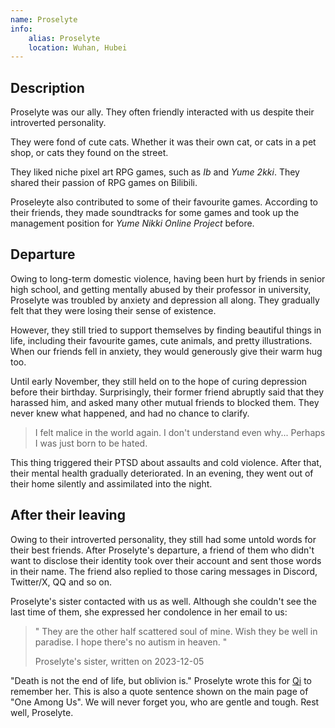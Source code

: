 ```yaml
---
name: Proselyte
info:
    alias: Proselyte
    location: Wuhan, Hubei
---
```

## Description

Proselyte was our ally. They often friendly interacted with us despite their introverted personality.

They were fond of cute cats. Whether it was their own cat, or cats in a pet shop, or cats they found on the street.

They liked niche pixel art RPG games, such as *Ib* and *Yume 2kki*.
They shared their passion of RPG games on Bilibili.

Proseleyte also contributed to some of their favourite games.
According to their friends, they made soundtracks for some games and took up the management position for *Yume Nikki Online Project* before.

## Departure

Owing to long-term domestic violence, having been hurt by friends in senior high school, and getting mentally abused by their professor in university, Proselyte was troubled by anxiety and depression all along.
They gradually felt that they were losing their sense of existence.

However, they still tried to support themselves by finding beautiful things in life, including their favourite games, cute animals, and pretty illustrations.
When our friends fell in anxiety, they would generously give their warm hug too.

Until early November, they still held on to the hope of curing depression before their birthday. 
Surprisingly, their former friend abruptly said that they harassed him, and asked many other mutual friends to blocked them.
They never knew what happened, and had no chance to clarify.

> I felt malice in the world again. I don't understand even why... Perhaps I was just born to be hated.

This thing triggered their PTSD about assaults and cold violence.
After that, their mental health gradually deteriorated.
In an evening, they went out of their home silently and assimilated into the night.

## After their leaving

Owing to their introverted personality, they still had some untold words for their best friends. 
After Proselyte's departure, a friend of them who didn't want to disclose their identity took over their account and sent those words in their name.
The friend also replied to those caring messages in Discord, Twitter/X, QQ and so on.

Proselyte's sister contacted with us as well. Although she couldn't see the last time of them, she expressed her condolence in her email to us:

> " They are the other half scattered soul of mine. Wish they be well in paradise. I hope there's no autism in heaven. "
>
> Proselyte's sister, written on 2023-12-05

"Death is not the end of life, but oblivion is."
Proselyte wrote this for [Qi](https://one-among.us/profile/qiqi233345) to remember her.
This is also a quote sentence shown on the main page of "One Among Us". We will never forget you, who are gentle and tough. Rest well, Proselyte.
